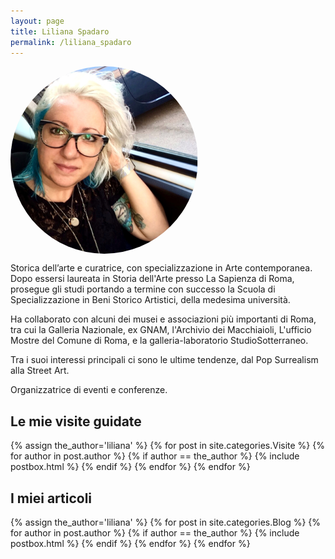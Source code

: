 ```yaml
---
layout: page
title: Liliana Spadaro
permalink: /liliana_spadaro
---
```


<style>
img {
border-radius: 50%;
}
</style>
<img src="assets/images/liliana.png" width="300" height="300" align="center">


Storica dell’arte e curatrice, con specializzazione in Arte contemporanea.
Dopo essersi laureata in Storia dell'Arte presso La Sapienza di Roma, prosegue gli studi portando a termine con successo la Scuola di Specializzazione in Beni Storico Artistici, della medesima università.

Ha collaborato con alcuni dei musei e associazioni più importanti di Roma, tra cui la Galleria Nazionale, ex GNAM, l'Archivio dei Macchiaioli, L'ufficio Mostre del Comune di Roma, e la galleria-laboratorio StudioSotterraneo.

Tra i suoi interessi principali ci sono le ultime tendenze, dal Pop Surrealism alla Street Art.

Organizzatrice di eventi e conferenze.


<section class="recent-posts">
<div class="section-title">
    <h2>Le mie visite guidate</h2>
</div>
<div class="row listrecent">
{% assign the_author='liliana' %}
{% for post in site.categories.Visite %}
  {% for author in post.author %}
    {% if author == the_author %}
      {% include postbox.html %}
    {% endif %}
  {% endfor %}
{% endfor %}
</div>
</section>

<section class="recent-posts">
<div class="section-title">
    <h2>I miei articoli</h2>
</div>
<div class="row listrecent">
{% assign the_author='liliana' %}
{% for post in site.categories.Blog %}
  {% for author in post.author %}
    {% if author == the_author %}
      {% include postbox.html %}
    {% endif %}
  {% endfor %}
{% endfor %}
</div>
</section>
